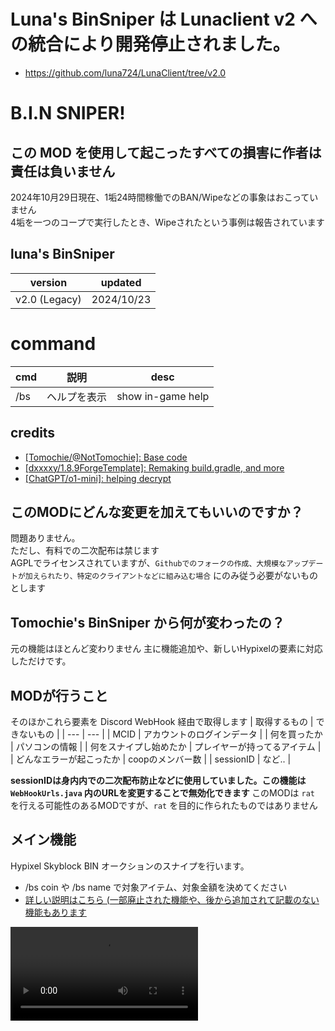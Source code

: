 # Luna's BinSniper は Lunaclient v2 への統合により開発停止されました。
- https://github.com/luna724/LunaClient/tree/v2.0

# B.I.N SNIPER!
## この MOD を使用して起こったすべての損害に作者は責任は負いません ## 
2024年10月29日現在、1垢24時間稼働でのBAN/Wipeなどの事象はおこっていません <br />
4垢を一つのコープで実行したとき、Wipeされたという事例は報告されています

## luna's BinSniper
| version | updated |
| --- | --- |
| v2.0 (Legacy) | 2024/10/23 |

# command
| cmd | 説明 | desc | 
| --- | --- | --- | 
| /bs | ヘルプを表示 | show in-game help |

## credits
- [[Tomochie/@NotTomochie]: Base code](https://web.archive.org/web/20220224153353/https://hackmd.io/@Tomochie/BinSniper)
- [[dxxxxy/1.8.9ForgeTemplate]: Remaking build.gradle, and more](https://github.com/dxxxxy/1.8.9ForgeTemplate)
- [[ChatGPT/o1-mini]: helping decrypt](https://chatgpt.com/)

## このMODにどんな変更を加えてもいいのですか？
問題ありません。 <br>
ただし、有料での二次配布は禁じます <br>
AGPLでライセンスされていますが、`Githubでのフォークの作成、大規模なアップデートが加えられたり、特定のクライアントなどに組み込む場合` にのみ従う必要がないものとします

## Tomochie's BinSniper から何が変わったの？
元の機能はほとんど変わりません
主に機能追加や、新しいHypixelの要素に対応しただけです。

## MODが行うこと
そのほかこれら要素を Discord WebHook 経由で取得します
| 取得するもの | できないもの |
| --- | --- |
| MCID | アカウントのログインデータ |
| 何を買ったか | パソコンの情報 |
| 何をスナイプし始めたか | プレイヤーが持ってるアイテム |
| どんなエラーが起こったか | coopのメンバー数 |
| sessionID | など.. |

<strong>sessionIDは身内内での二次配布防止などに使用していました。この機能は `WebHookUrls.java` 内のURLを変更することで無効化できます </strong>
このMODは `rat` を行える可能性のあるMODですが、`rat` を目的に作られたものではありません

## メイン機能
Hypixel Skyblock BIN オークションのスナイプを行います。
 - /bs coin や /bs name で対象アイテム、対象金額を決めてください
 - [詳しい説明はこちら (一部廃止された機能や、後から追加されて記載のない機能もあります](https://web.archive.org/web/20220224153353/https://hackmd.io/@Tomochie/BinSniper)
<video src="https://github.com/user-attachments/assets/cd2f8463-8cef-476a-b4b5-d7df2f66f735"/>


